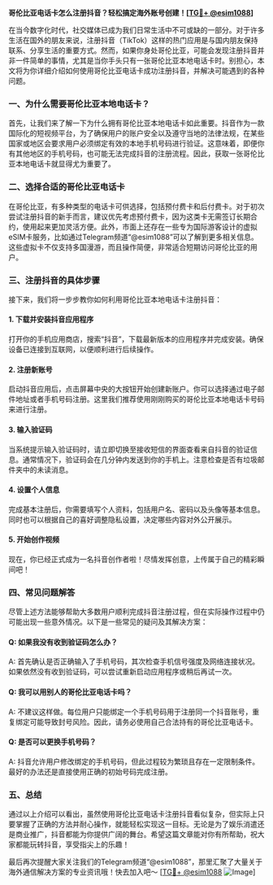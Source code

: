 **哥伦比亚电话卡怎么注册抖音？轻松搞定海外账号创建！[[TG💪+ @esim1088](https://t.me/s/esim1088)]**

在当今数字化时代，社交媒体已成为我们日常生活中不可或缺的一部分。对于许多生活在国外的朋友来说，注册抖音（TikTok）这样的热门应用是与国内朋友保持联系、分享生活的重要方式。然而，如果你身处哥伦比亚，可能会发现注册抖音并非一件简单的事情，尤其是当你手头只有一张哥伦比亚本地电话卡时。别担心，本文将为你详细介绍如何使用哥伦比亚电话卡成功注册抖音，并解决可能遇到的各种问题。

### 一、为什么需要哥伦比亚本地电话卡？

首先，让我们来了解一下为什么拥有哥伦比亚本地电话卡如此重要。抖音作为一款国际化的短视频平台，为了确保用户的账户安全以及遵守当地的法律法规，在某些国家或地区会要求用户必须绑定有效的本地手机号码进行验证。这意味着，即便你有其他地区的手机号码，也可能无法完成抖音的注册流程。因此，获取一张哥伦比亚本地电话卡就显得尤为重要了。

### 二、选择合适的哥伦比亚电话卡

在哥伦比亚，有多种类型的电话卡可供选择，包括预付费卡和后付费卡。对于初次尝试注册抖音的新手而言，建议优先考虑预付费卡，因为这类卡无需签订长期合约，使用起来更加灵活方便。此外，市面上还存在一些专为国际游客设计的虚拟eSIM卡服务，比如通过Telegram频道“@esim1088”可以了解到更多相关信息。这些虚拟卡不仅支持多国漫游，而且操作简便，非常适合短期访问哥伦比亚的用户。

### 三、注册抖音的具体步骤

接下来，我们将一步步教你如何利用哥伦比亚本地电话卡注册抖音：

#### 1. 下载并安装抖音应用程序
打开你的手机应用商店，搜索“抖音”，下载最新版本的应用程序并完成安装。确保设备已连接到互联网，以便顺利进行后续操作。

#### 2. 注册新账号
启动抖音应用后，点击屏幕中央的大按钮开始创建新账户。你可以选择通过电子邮件地址或者手机号码注册。这里我们推荐使用刚刚购买的哥伦比亚本地电话卡号码来进行注册。

#### 3. 输入验证码
当系统提示输入验证码时，请立即切换至接收短信的界面查看来自抖音的验证信息。通常情况下，验证码会在几分钟内发送到你的手机上。注意检查是否有垃圾邮件夹中的未读消息。

#### 4. 设置个人信息
完成基本注册后，你需要填写个人资料，包括用户名、密码以及头像等基本信息。同时也可以根据自己的喜好调整隐私设置，决定哪些内容对外公开展示。

#### 5. 开始创作视频
现在，你已经正式成为一名抖音创作者啦！尽情发挥创意，上传属于自己的精彩瞬间吧！

### 四、常见问题解答

尽管上述方法能够帮助大多数用户顺利完成抖音注册过程，但在实际操作过程中仍可能出现一些意外情况。以下是一些常见的疑问及其解决方案：

#### Q: 如果我没有收到验证码怎么办？
A: 首先确认是否正确输入了手机号码，其次检查手机信号强度及网络连接状况。如果依然没有收到验证码，可以尝试重新启动应用程序或稍后再试一次。

#### Q: 我可以用别人的哥伦比亚电话卡吗？
A: 不建议这样做。每位用户只能绑定一个手机号码用于注册同一个抖音账号，重复绑定可能导致封号风险。因此，请务必使用自己合法持有的哥伦比亚电话卡。

#### Q: 是否可以更换手机号码？
A: 抖音允许用户修改绑定的手机号码，但此过程较为繁琐且存在一定限制条件。最好的办法还是直接使用正确的初始号码完成注册。

### 五、总结

通过以上介绍可以看出，虽然使用哥伦比亚电话卡注册抖音看似复杂，但实际上只要掌握了正确的方法并耐心操作，就能轻松实现这一目标。无论是为了娱乐消遣还是商业推广，抖音都能为你提供广阔的舞台。希望这篇文章能对你有所帮助，祝大家都能玩转抖音，享受指尖上的乐趣！

最后再次提醒大家关注我们的Telegram频道“@esim1088”，那里汇聚了大量关于海外通信解决方案的专业资讯哦！快去加入吧～ [[TG💪+ @esim1088](https://t.me/s/esim1088) ![Image](https://i.postimg.cc/4NQfJmqS/Snipaste-2025-05-13-00-14-12.png)]